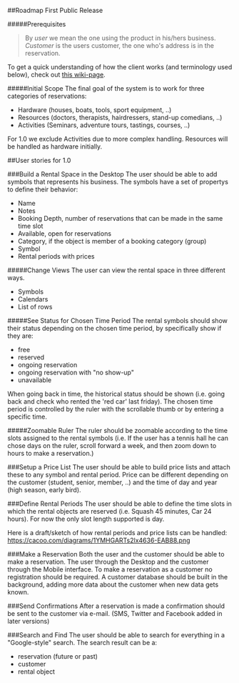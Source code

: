 ##Roadmap First Public Release

#####Prerequisites
> By _user_ we mean the one using the product in his/hers business. _Customer_ is the users customer, the one who's address is in the reservation.

To get a quick understanding of how the client works (and terminology used below), check out <a href="https://github.com/bookio/client/wiki/Introduction-to-the-client-from-a-user-perspective">this wiki-page</a>.

#####Initial Scope
The final goal of the system is to work for three categories of reservations:

* Hardware (houses, boats, tools, sport equipment, ..)
* Resources (doctors, therapists, hairdressers, stand-up comedians, ..)
* Activities (Seminars, adventure tours, tastings, courses, ..)

For 1.0 we exclude Activities due to more complex handling. Resources will be handled as hardware initially.

##User stories for 1.0

###Build a Rental Space in the Desktop
The user should be able to add symbols that represents his business. The symbols have a set of propertys to define their behavior:
* Name
* Notes
* Booking Depth, number of reservations that can be made in the same time slot
* Available, open for reservations
* Category, if the object is member of a booking category (group)
* Symbol
* Rental periods with prices

#####Change Views
The user can view the rental space in three different ways. 
* Symbols
* Calendars
* List of rows

#####See Status for Chosen Time Period
The rental symbols should show their status depending on the chosen time period, by specifically show if they are:
* free
* reserved
* ongoing reservation
* ongoing reservation with "no show-up"
* unavailable

When going back in time, the historical status should be shown (i.e. going back and check who rented the 'red car' last friday). The chosen time period is controlled by the ruler with the scrollable thumb or by entering a specific time.

#####Zoomable Ruler
The ruler should be zoomable according to the time slots assigned to the rental symbols (i.e. If the user has a tennis hall he can chose days on the ruler, scroll forward a week, and then zoom down to hours to make a reservation.)

###Setup a Price List
The user should be able to build price lists and attach these to any symbol and rental period. Price can be different depending on the customer (student, senior, member, ..) and the time of day and year (high season, early bird). 

###Define Rental Periods
The user should be able to define the time slots in which the rental objects are reserved (i.e. Squash 45 minutes, Car 24 hours). For now the only slot length supported is day.

Here is a draft/sketch of how rental periods and price lists can be handled:
https://cacoo.com/diagrams/1YMHGARTs2lx4636-EAB88.png

###Make a Reservation
Both the user and the customer should be able to make a reservation. The user through the Desktop and the customer through the Mobile interface. To make a reservation as a customer no registration should be required. A customer database should be built in the background, adding more data about the customer when new data gets known.  

###Send Confirmations
After a reservation is made a confirmation should be sent to the customer via e-mail. (SMS, Twitter and Facebook added in later versions)

###Search and Find
The user should be able to search for everything in a "Google-style" search. The search result can be a:
* reservation (future or past)
* customer
* rental object
